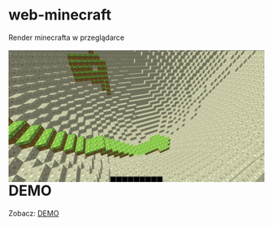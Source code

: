 # web-minecraft
Render minecrafta w przeglądarce
<br><br>
<img src="screenshot_.png"
     alt="Screenshot"
     style="float: left; margin-right: 10px;" />
     <br><br>
<h1>DEMO</h1>
Zobacz: <a href="https://michaljaz.github.io/web-minecraft/">DEMO</a>